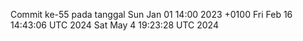 Commit ke-55 pada tanggal Sun Jan 01 14:00 2023 +0100
Fri Feb 16 14:43:06 UTC 2024
Sat May  4 19:23:28 UTC 2024
